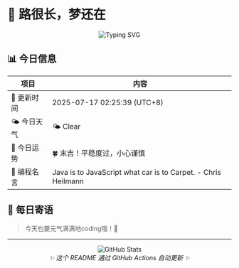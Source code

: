# 🌸 路很长，梦还在

<div align="center">

![Typing SVG](https://readme-typing-svg.herokuapp.com?font=Fira+Code&pause=1000&color=FF69B4&center=true&vCenter=true&width=435&lines=Welcome+to+my+GitHub!;Always+learning+new+things;Love+to+share+knowledge)

</div>

## 📊 今日信息

| 项目 | 内容 |
|------|------|
| 📅 更新时间 | 2025-07-17 02:25:39 (UTC+8) |
| 🌤️ 今日天气 | 🌤️ Clear | 🌡️ 36°C |
| 🔮 今日运势 | 🍀 末吉！平稳度过，小心谨慎 |
| 💬 编程名言 | Java is to JavaScript what car is to Carpet. - Chris Heilmann |

## 🎯 每日寄语

> 今天也要元气满满地coding哦！💪

---

<div align="center">
  <img src="https://github-readme-stats.vercel.app/api?username=Pine-Ln&show_icons=true&theme=radical" alt="GitHub Stats" />
</div>

<div align="center">
  <i>✨ 这个 README 通过 GitHub Actions 自动更新 ✨</i>
</div>
